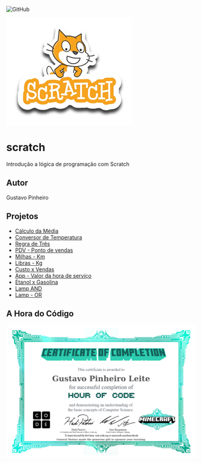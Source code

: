 ![GitHub](https://img.shields.io/github/license/pinheiro22/scratch?style=flat-query)

![Scratch](https://github.com/pinheiro22/scratch/blob/main/assets/icons/scratch.png)

# scratch
Introdução a lógica de programação com Scratch
## Autor
Gustavo Pinheiro 
## Projetos
- [Cálculo da Média](https://scratch.mit.edu/projects/881964109/)
- [Conversor de Temperatura](https://scratch.mit.edu/projects/882607784/)
- [Regra de Três](https://scratch.mit.edu/projects/882635435/)
- [PDV - Ponto de vendas](https://scratch.mit.edu/projects/883235971/)
- [Milhas - Km](https://scratch.mit.edu/projects/884616869/)
- [Libras - Kg](https://scratch.mit.edu/projects/884624642/)
- [Custo x Vendas](https://scratch.mit.edu/projects/884628433/)
- [App - Valor da hora de serviço](https://scratch.mit.edu/projects/884979245/)
- [Etanol x Gasolina](https://scratch.mit.edu/projects/887260322/)
- [Lamp AND](https://scratch.mit.edu/projects/888053438/)
- [Lamp - OR](https://scratch.mit.edu/projects/888070425/editor/)

## A Hora do Código
![Certificado](https://github.com/pinheiro22/scratch/blob/main/assets/icons/certificado.jpg)
